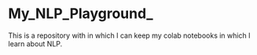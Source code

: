 # My_NLP_Playground_
This is a repository with in which I can keep my colab notebooks in which I learn about NLP.
